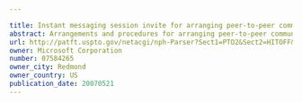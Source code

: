 ```yaml
---

title: Instant messaging session invite for arranging peer-to-peer communication between applications
abstract: Arrangements and procedures for arranging peer-to-peer communications sessions between applications are described. In one implementation, a first application executing at a first device utilizes online presence information of an instant messaging service to select a second application with which to engage in the peer-to-peer session. The second application is associated with a second device and registered with the instant messaging service as being peer-to-peer session invite capable. The first application arranges the peer-to-peer session via components of the instant messaging service. The arranged peer-to-peer session is functionally independent of the instant messaging service.
url: http://patft.uspto.gov/netacgi/nph-Parser?Sect1=PTO2&Sect2=HITOFF&p=1&u=%2Fnetahtml%2FPTO%2Fsearch-adv.htm&r=1&f=G&l=50&d=PALL&S1=07584265&OS=07584265&RS=07584265
owner: Microsoft Corporation
number: 07584265
owner_city: Redmond
owner_country: US
publication_date: 20070521
---
```

